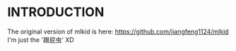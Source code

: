 INTRODUCTION
============

The original version of mlkid is here: https://github.com/jiangfeng1124/mlkid
I'm just the '跟屁虫' XD
